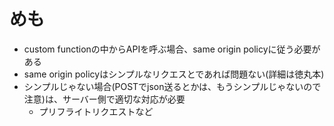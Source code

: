 # めも

- custom functionの中からAPIを呼ぶ場合、same origin policyに従う必要がある
- same origin policyはシンプルなリクエスとであれば問題ない(詳細は徳丸本)
- シンプルじゃない場合(POSTでjson送るとかは、もうシンプルじゃないので注意)は、サーバー側で適切な対応が必要
  - プリフライトリクエストなど
